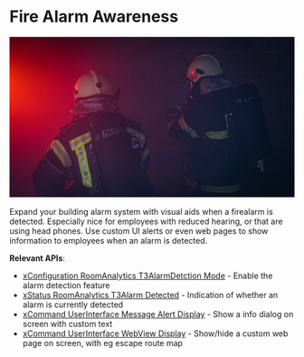 # Fire Alarm Awareness

<img src="/docs/images/usecases/firedrill.jpeg" />

Expand your building alarm system with visual aids when a firealarm is detected. Especially nice for employees with reduced hearing, or that are using head phones. Use custom UI alerts or even web pages to show information to employees when an alarm is detected.

**Relevant APIs**:

* [xConfiguration RoomAnalytics T3AlarmDetction Mode](/xapi/Configuration.RoomAnalytics.T3AlarmDetection.Mode) - Enable the alarm detection feature
* [xStatus RoomAnalytics T3Alarm Detected](/xapi/Status.RoomAnalytics.T3Alarm.Detected) - Indication of whether an alarm is currently detected
* [xCommand UserInterface Message Alert Display](/xapi/Command.UserInterface.Message.Alert.Display/) - Show a info dialog on screen with custom text
* [xCommand UserInterface WebView Display](/xapi/Command.UserInterface.WebView/) - Show/hide a custom web page on screen, with eg escape route map
